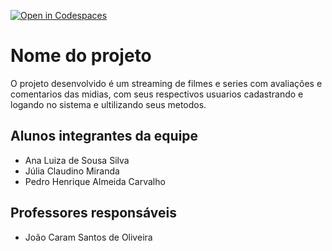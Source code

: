 [![Open in Codespaces](https://classroom.github.com/assets/launch-codespace-f4981d0f882b2a3f0472912d15f9806d57e124e0fc890972558857b51b24a6f9.svg)](https://classroom.github.com/open-in-codespaces?assignment_repo_id=10663063)
# Nome do projeto
O projeto desenvolvido é um streaming de filmes e series com avaliações e comentarios das midias, com seus respectivos usuarios cadastrando e logando no sistema e ultilizando seus metodos.
## Alunos integrantes da equipe

* Ana Luiza de Sousa Silva
* Júlia Claudino Miranda
* Pedro Henrique Almeida Carvalho

## Professores responsáveis

* João Caram Santos de Oliveira

